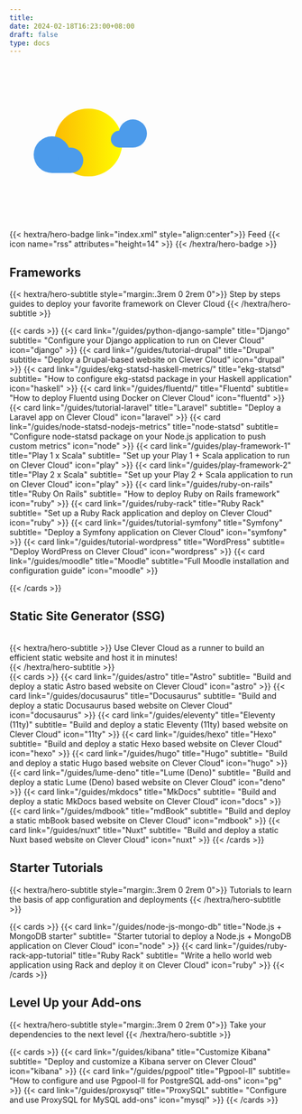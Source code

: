```yaml
---
title:
date: 2024-02-18T16:23:00+08:00
draft: false
type: docs
---
```


<div>
    <style>
        .container {
            width: 250px;
            height: 250px;
            padding: 15px;
            display: flex;
            align-items: center;
            justify-content: center;
        }
        .cloud {
            width: 250px;
        }
        .front {
            padding-top: 45px;
            margin-left: 25px;
            display: inline;
            position: absolute;
            z-index: 11;
            animation: clouds 8s infinite;
            animation-timing-function: ease-in-out;
        }
        .back {
            margin-top: -30px;
            margin-left: 150px;
            z-index: 12;
            animation: clouds 12s infinite;
            animation-timing-function: ease-in-out;
        }
        .right-front {
            width: 45px;
            height: 45px;
            border-radius: 50% 50% 50% 0%;
            background-color: #4c9beb;
            display: inline-block;
            margin-left: -25px;
            z-index: 5;
        }
        .left-front {
            width: 65px;
            height: 65px;
            border-radius: 50% 50% 0% 50%;
            background-color: #4c9beb;
            display: inline-block;
            z-index: 5;
        }
        .right-back {
            width: 50px;
            height: 50px;
            border-radius: 50% 50% 50% 0%;
            background-color: #4c9beb;
            display: inline-block;
            margin-left: -20px;
            z-index: 5;
        }
        .left-back {
            width: 30px;
            height: 30px;
            border-radius: 50% 50% 0% 50%;
            background-color: #4c9beb;
            display: inline-block;
            z-index: 5;
        }
        .sun {
            width: 120px;
            height: 120px;
            background: -webkit-linear-gradient(to right, #fcbb04, #fffc00);
            background: linear-gradient(to right, #fcbb04, #fffc00);
            border-radius: 60px;
            display: inline;
            position: absolute;
        }
        .sunshine {
            animation: sunshines 2s infinite;
        }
        @keyframes sunshines {
        0% {
            transform: scale(1);
            opacity: 0.6;
        }
        100% {
            transform: scale(1.4);
            opacity: 0;
        }
        }
        @keyframes clouds {
        0% {
            transform: translateX(15px);
        }
        50% {
            transform: translateX(0px);
        }
        100% {
            transform: translateX(15px);
        }
        }
    </style>
    <!---->
    <div class="container">
    <div class="cloud front">
        <span class="left-front"></span>
        <span class="right-front"></span>
    </div>
    <span class="sun sunshine"></span>
    <span class="sun"></span>
    <div class="cloud back">
        <span class="left-back"></span>
        <span class="right-back"></span>
    </div>
    </div>
</div>

{{< hextra/hero-badge link="index.xml" style="align:center">}}
  Feed
  {{< icon name="rss" attributes="height=14" >}}
{{< /hextra/hero-badge >}}

## Frameworks

{{< hextra/hero-subtitle style="margin:.3rem 0 2rem 0">}}
  Step by steps guides to deploy your favorite framework on Clever Cloud
{{< /hextra/hero-subtitle >}}

{{< cards >}}
  {{< card link="/guides/python-django-sample" title="Django" subtitle= "Configure your Django application to run on Clever Cloud" icon="django" >}}
  {{< card link="/guides/tutorial-drupal" title="Drupal" subtitle= "Deploy a Drupal-based website on Clever Cloud" icon="drupal" >}}
  {{< card link="/guides/ekg-statsd-haskell-metrics/" title="ekg-statsd" subtitle= "How to configure ekg-statsd package in your Haskell application" icon="haskell" >}}
  {{< card link="/guides/fluentd/" title="Fluentd" subtitle= "How to deploy Fluentd using Docker on Clever Cloud" icon="fluentd" >}}
  {{< card link="/guides/tutorial-laravel" title="Laravel" subtitle= "Deploy a Laravel app on Clever Cloud" icon="laravel" >}}
  {{< card link="/guides/node-statsd-nodejs-metrics" title="node-statsd" subtitle= "Configure node-statsd package on your Node.js application to push custom metrics" icon="node" >}}
  {{< card link="/guides/play-framework-1" title="Play 1 x Scala" subtitle= "Set up your Play 1 + Scala application to run on Clever Cloud" icon="play" >}}
  {{< card link="/guides/play-framework-2" title="Play 2 x Scala" subtitle= "Set up your Play 2 + Scala application to run on Clever Cloud" icon="play" >}}
  {{< card link="/guides/ruby-on-rails" title="Ruby On Rails" subtitle= "How to deploy Ruby on Rails framework" icon="ruby" >}}
  {{< card link="/guides/ruby-rack" title="Ruby Rack" subtitle= "Set up a Ruby Rack application and deploy on Clever Cloud" icon="ruby" >}}
  {{< card link="/guides/tutorial-symfony" title="Symfony" subtitle= "Deploy a Symfony application on Clever Cloud" icon="symfony" >}}
  {{< card link="/guides/tutorial-wordpress" title="WordPress" subtitle= "Deploy WordPress on Clever Cloud" icon="wordpress" >}}
   {{< card link="/guides/moodle" title="Moodle" subtitle="Full Moodle installation and configuration guide" icon="moodle" >}}
  
{{< /cards >}}

## Static Site Generator (SSG)

<br>
<div class="mb-12">
{{< hextra/hero-subtitle >}}
  Use Clever Cloud as a runner to build an efficient static website and host it in minutes!&nbsp;<br class="sm:block hidden" />
{{< /hextra/hero-subtitle >}}
</div>{{< cards >}}
 {{< card link="/guides/astro" title="Astro" subtitle= "Build and deploy a static Astro based website on Clever Cloud" icon="astro" >}}
  {{< card link="/guides/docusaurus" title="Docusaurus" subtitle= "Build and deploy a static Docusaurus based website on Clever Cloud" icon="docusaurus" >}}
  {{< card link="/guides/eleventy" title="Eleventy (11ty)" subtitle= "Build and deploy a static Eleventy (11ty) based website on Clever Cloud" icon="11ty" >}}
 {{< card link="/guides/hexo" title="Hexo" subtitle= "Build and deploy a static Hexo based website on Clever Cloud" icon="hexo" >}}
 {{< card link="/guides/hugo" title="Hugo" subtitle= "Build and deploy a static Hugo based website on Clever Cloud" icon="hugo" >}}
  {{< card link="/guides/lume-deno" title="Lume (Deno)" subtitle= "Build and deploy a static Lume (Deno) based website on Clever Cloud" icon="deno" >}}
  {{< card link="/guides/mkdocs" title="MkDocs" subtitle= "Build and deploy a static MkDocs based website on Clever Cloud" icon="docs" >}}
  {{< card link="/guides/mdbook" title="mdBook" subtitle= "Build and deploy a static mbBook based website on Clever Cloud" icon="mdbook" >}}
  {{< card link="/guides/nuxt" title="Nuxt" subtitle= "Build and deploy a static Nuxt based website on Clever Cloud" icon="nuxt" >}}
{{< /cards >}}

## Starter Tutorials

{{< hextra/hero-subtitle style="margin:.3rem 0 2rem 0">}}
  Tutorials to learn the basis of app configuration and deployments
{{< /hextra/hero-subtitle >}}

{{< cards >}}
 {{< card link="/guides/node-js-mongo-db" title="Node.js + MongoDB starter" subtitle= "Starter tutorial to deploy a Node.js + MongoDB application on Clever Cloud" icon="node" >}}
 {{< card link="/guides/ruby-rack-app-tutorial" title="Ruby Rack" subtitle= "Write a hello world web application using Rack and deploy it on Clever Cloud" icon="ruby" >}}
{{< /cards >}}

## Level Up your Add-ons

{{< hextra/hero-subtitle style="margin:.3rem 0 2rem 0">}}
  Take your dependencies to the next level
{{< /hextra/hero-subtitle >}}

{{< cards >}}
 {{< card link="/guides/kibana" title="Customize Kibana" subtitle= "Deploy and customize a Kibana server on Clever Cloud" icon="kibana" >}}
 {{< card link="/guides/pgpool" title="Pgpool-II" subtitle= "How to configure and use Pgpool-II for PostgreSQL add-ons" icon="pg" >}}
 {{< card link="/guides/proxysql" title="ProxySQL" subtitle= "Configure and use ProxySQL for MySQL add-ons" icon="mysql" >}}
{{< /cards >}}